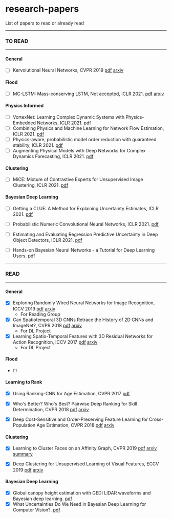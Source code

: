 # research-papers
List of papers to read or already read

******************************************
### TO READ
******************************************
#### General

- [ ] Kervolutional Neural Networks, CVPR 2019 [pdf](https://arxiv.org/pdf/1904.03955.pdf) [arxiv](https://arxiv.org/abs/1904.03955)


#### Flood

- [ ] MC-LSTM: Mass-conserving LSTM, Not accepted, ICLR 2021. [pdf](https://openreview.net/forum?id=Rld-9OxQ6HU) [arxiv](https://arxiv.org/pdf/2101.05186.pdf)

#### Physics Informed

- [ ] VortexNet: Learning Complex Dynamic Systems with Physics-Embedded Networks, ICLR 2021. [pdf](https://openreview.net/forum?id=_8EQ_gMAHFy)
- [ ] Combining Physics and Machine Learning for Network Flow Estimation, ICLR 2021. [pdf](https://openreview.net/forum?id=l0V53bErniB)
- [ ] Physics-aware, probabilistic model order reduction with guaranteed stability, ICLR 2021. [pdf](https://openreview.net/forum?id=vyY0jnWG-tK)
- [ ] Augmenting Physical Models with Deep Networks for Complex Dynamics Forecasting, ICLR 2021. [pdf](https://openreview.net/forum?id=kmG8vRXTFv)

#### Clustering

- [ ] MiCE: Mixture of Contrastive Experts for Unsupervised Image Clustering, ICLR 2021. [pdf](https://openreview.net/forum?id=gV3wdEOGy_V)

#### Bayesian Deep Learning

- [ ] Getting a CLUE: A Method for Explaining Uncertainty Estimates, ICLR 2021. [pdf](https://openreview.net/forum?id=XSLF1XFq5h)
- [ ] Probabilistic Numeric Convolutional Neural Networks, ICLR 2021. [pdf](https://openreview.net/forum?id=T1XmO8ScKim)
- [ ] Estimating and Evaluating Regression Predictive Uncertainty in Deep Object Detectors, ICLR 2021. [pdf](https://openreview.net/forum?id=YLewtnvKgR7)
- [ ] Hands-on Bayesian Neural Networks - a Tutorial for Deep Learning Users. [pdf](https://arxiv.org/pdf/2007.06823.pdf)


* * * * * * * * * * * * * * * * * * * * * * * * * * * * * *
### READ
* * * * * * * * * * * * * * * * * * * * * * * * * * * * * *

#### General

- [x] Exploring Randomly Wired Neural Networks for Image Recognition, ICCV 2019 [pdf](https://arxiv.org/pdf/1904.01569.pdf) [arxiv](https://arxiv.org/abs/1904.01569)
  * For Reading Group
- [x] Can Spatiotemporal 3D CNNs Retrace the History of 2D CNNs and ImageNet?, CVPR 2018 [pdf](https://arxiv.org/pdf/1711.09577.pdf) [arxiv](https://arxiv.org/abs/1711.09577)
  * For DL Project
- [x] Learning Spatio-Temporal Features with 3D Residual Networks for Action Recognition, ICCV 2017 [pdf](https://arxiv.org/pdf/1708.07632.pdf) [arxiv](https://arxiv.org/abs/1708.07632)
  * For DL Project


#### Flood

- [ ] 

#### Learning to Rank

- [x] Using Ranking-CNN for Age Estimation, CVPR 2017 [pdf](http://openaccess.thecvf.com/content_cvpr_2017/papers/Chen_Using_Ranking-CNN_for_CVPR_2017_paper.pdf)

- [x] Who's Better? Who's Best? Pairwise Deep Ranking for Skill Determination, CVPR 2018 [pdf](http://openaccess.thecvf.com/content_cvpr_2018/papers/Doughty_Whos_Better_Whos_CVPR_2018_paper.pdf) [arxiv](https://arxiv.org/abs/1703.09913)

- [x] Deep Cost-Sensitive and Order-Preserving Feature Learning for Cross-Population Age Estimation, CVPR 2018 [pdf](http://openaccess.thecvf.com/content_cvpr_2018/papers/Li_Deep_Cost-Sensitive_and_CVPR_2018_paper.pdf) [arxiv](http://openaccess.thecvf.com/content_cvpr_2018/html/Li_Deep_Cost-Sensitive_and_CVPR_2018_paper.html)




#### Clustering

- [x] Learning to Cluster Faces on an Affinity Graph, CVPR 2019 [pdf](https://arxiv.org/pdf/1904.02749.pdf) [arxiv](https://arxiv.org/abs/1904.02749) [summary](https://github.com/priyanka-chaudhary/research-papers/blob/master/Learning%20to%20Cluster%20Faces%20on%20an%20Affinity%20Graph.md)

- [x] Deep Clustering for Unsupervised Learning of Visual Features, ECCV 2019 [pdf](https://arxiv.org/pdf/1807.05520.pdf) [arxiv](https://arxiv.org/abs/1807.05520)


#### Bayesian Deep Learning

- [x] Global canopy height estimation with GEDI LIDAR waveforms and Bayesian deep learning. [pdf](https://arxiv.org/abs/2103.03975)
- [x] What Uncertainties Do We Need in Bayesian Deep Learning for Computer Vision?. [pdf](https://papers.nips.cc/paper/2017/hash/2650d6089a6d640c5e85b2b88265dc2b-Abstract.html)
